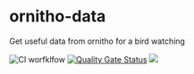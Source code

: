 # ornitho-data
Get useful data from ornitho for a bird watching

![CI worfklfow](https://github.com/pawellabaj/ornitho-data/workflows/CI%20worfklfow/badge.svg) [![Quality Gate Status](https://sonarcloud.io/api/project_badges/measure?project=pawellabaj_ornitho-data&metric=alert_status)](https://sonarcloud.io/dashboard?id=pawellabaj_ornitho-data) ![](https://api.dependabot.com/badges/status?host=github&repo=pawellabaj/ornitho-data)